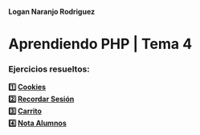 **Logan Naranjo Rodriguez**  
# Aprendiendo PHP | Tema 4

### Ejercicios resueltos:

**1️⃣ [Cookies](https://github.com/LoganNDE/Ejercicios-PHP/tree/main/4-Ejercicios/ejcookies)**  
**2️⃣ [Recordar Sesión](https://github.com/LoganNDE/Ejercicios-PHP/tree/main/4-Ejercicios/recordar)**  
**3️⃣ [Carrito](https://github.com/LoganNDE/Ejercicios-PHP/tree/main/4-Ejercicios/carro)**  
**4️⃣ [Nota Alumnos](https://github.com/LoganNDE/Ejercicios-PHP/tree/main/4-Ejercicios/alumnosNotas)**  
